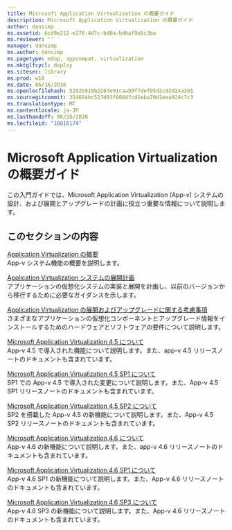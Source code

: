 ```yaml
---
title: Microsoft Application Virtualization の概要ガイド
description: Microsoft Application Virtualization の概要ガイド
author: dansimp
ms.assetid: 6cd9a212-e270-4d7c-bd0a-bd6af9a5c3ba
ms.reviewer: ''
manager: dansimp
ms.author: dansimp
ms.pagetype: mdop, appcompat, virtualization
ms.mktglfcycl: deploy
ms.sitesec: library
ms.prod: w10
ms.date: 06/16/2016
ms.openlocfilehash: 5282b918b2203e91caab9f7def05d2cd2d24a391
ms.sourcegitcommit: 354664bc527d93f80687cd2eba70d1eea024c7c3
ms.translationtype: MT
ms.contentlocale: ja-JP
ms.lasthandoff: 06/26/2020
ms.locfileid: "10816174"
---
```

# Microsoft Application Virtualization の概要ガイド


この入門ガイドでは、Microsoft Application Virtualization (App-v) システムの設計、および展開とアップグレードの計画に役立つ重要な情報について説明します。

## このセクションの内容


<a href="" id="overview-of-application-virtualization"></a>[Application Virtualization の概要](overview-of-application-virtualization.md)  
App-v システム機能の概要を説明します。

<a href="" id="planning-for-application-virtualization-system-deployment"></a>[Application Virtualization システムの展開計画](planning-for-application-virtualization-system-deployment.md)  
アプリケーションの仮想化システムの実装と展開を計画し、以前のバージョンから移行するために必要なガイダンスを示します。

<a href="" id="application-virtualization-deployment-and-upgrade-considerations"></a>[Application Virtualization の展開およびアップグレードに関する考慮事項](application-virtualization-deployment-and-upgrade-considerations-copy.md)  
さまざまなアプリケーションの仮想化コンポーネントとアップグレード情報をインストールするためのハードウェアとソフトウェアの要件について説明します。

<a href="" id="about-microsoft-application-virtualization-4-5"></a>[Microsoft Application Virtualization 4.5 について](about-microsoft-application-virtualization-45.md)  
App-v 4.5 で導入された機能について説明します。また、app-v 4.5 リリースノートのドキュメントも含まれています。

<a href="" id="about-microsoft-application-virtualization-4-5-sp1"></a>[Microsoft Application Virtualization 4.5 SP1 について](about-microsoft-application-virtualization-45-sp1.md)  
SP1 での App-v 4.5 で導入された変更について説明します。また、App-v 4.5 SP1 リリースノートのドキュメントも含まれています。

<a href="" id="about-microsoft-application-virtualization-4-5-sp2"></a>[Microsoft Application Virtualization 4.5 SP2 について](about-microsoft-application-virtualization-45-sp2.md)  
SP2 を搭載した App-v 4.5 の新機能について説明します。また、App-v 4.5 SP2 リリースノートのドキュメントも含まれています。

<a href="" id="about-microsoft-application-virtualization-4-6"></a>[Microsoft Application Virtualization 4.6 について](about-microsoft-application-virtualization-46.md)  
App-v 4.6 の新機能について説明します。また、app-v 4.6 リリースノートのドキュメントも含まれています。

<a href="" id="about-microsoft-application-virtualization-4-6-sp1"></a>[Microsoft Application Virtualization 4.6 SP1 について](about-microsoft-application-virtualization-46-sp1.md)  
App-v 4.6 SP1 の新機能について説明します。また、App-v 4.6 リリースノートのドキュメントも含まれています。

<a href="" id="about-microsoft-application-virtualization-4-6-sp3"></a>[Microsoft Application Virtualization 4.6 SP3 について](about-microsoft-application-virtualization-46-sp3.md)  
App-v 4.6 SP3 の新機能について説明します。また、App-v 4.6 リリースノートのドキュメントも含まれています。

 

 






